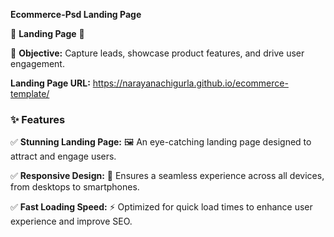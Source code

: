 **Ecommerce-Psd Landing Page**

🌟 **Landing Page** 🌟

🎯 **Objective:** Capture leads, showcase product features, and drive user engagement.

**Landing Page URL:** https://narayanachigurla.github.io/ecommerce-template/

### ✨ Features

✅ **Stunning Landing Page:** 🖼️ An eye-catching landing page designed to attract and engage users.

✅ **Responsive Design:** 📱 Ensures a seamless experience across all devices, from desktops to smartphones.

✅ **Fast Loading Speed:** ⚡ Optimized for quick load times to enhance user experience and improve SEO.

